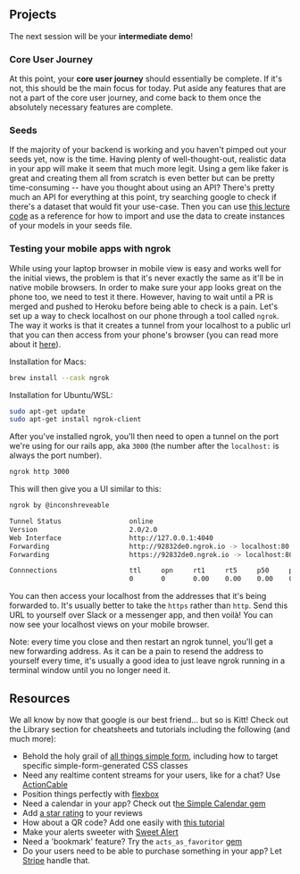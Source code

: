 ## Projects

The next session will be your **intermediate demo**!

### Core User Journey

At this point, your **core user journey** should essentially be complete. If it's not, this should be the main focus for today. Put aside any features that are not a part of the core user journey, and come back to them once the absolutely necessary features are complete.

### Seeds

If the majority of your backend is working and you haven't pimped out your seeds yet, now is the time. Having plenty of well-thought-out, realistic data in your app will make it seem that much more legit. Using a gem like faker is great and creating them all from scratch is even better but can be pretty time-consuming -- have you thought about using an API? There's pretty much an API for everything at this point, try searching google to check if there's a dataset that would fit your use-case. Then you can use [this lecture code](https://kitt.lewagon.com/karr/karr.kitt/lectures/rails/search-6/index.html?title=Search&program_id=1#/1/3) as a reference for how to import and use the data to create instances of your models in your seeds file.

### Testing your mobile apps with ngrok

While using your laptop browser in mobile view is easy and works well for the initial views, the problem is that it's never exactly the same as it'll be in native mobile browsers. In order to make sure your app looks great on the phone too, we need to test it there. However, having to wait until a PR is merged and pushed to Heroku before being able to check is a pain. Let's set up a way to check localhost on our phone through a tool called `ngrok`. The way it works is that it creates a tunnel from your localhost to a public url that you can then access from your phone's browser (you can read more about it [here](https://ngrok.com/product)).

Installation for Macs:
```zsh
brew install --cask ngrok
```

Installation for Ubuntu/WSL:
```zsh
sudo apt-get update
sudo apt-get install ngrok-client
```

After you've installed ngrok, you'll then need to open a tunnel on the port we're using for our rails app, aka `3000` (the number after the `localhost:` is always the port number).
```zsh
ngrok http 3000
```

This will then give you a UI similar to this:
```zsh
ngrok by @inconshreveable

Tunnel Status                 online
Version                       2.0/2.0
Web Interface                 http://127.0.0.1:4040
Forwarding                    http://92832de0.ngrok.io -> localhost:80
Forwarding                    https://92832de0.ngrok.io -> localhost:80

Connnections                  ttl     opn     rt1     rt5     p50     p90
                              0       0       0.00    0.00    0.00    0.00
```

You can then access your localhost from the addresses that it's being forwarded to. It's usually better to take the `https` rather than `http`. Send this URL to yourself over Slack or a messenger app, and then voilà! You can now see your localhost views on your mobile browser.

Note: every time you close and then restart an ngrok tunnel, you'll get a new forwarding address. As it can be a pain to resend the address to yourself every time, it's usually a good idea to just leave ngrok running in a terminal window until you no longer need it.


## Resources
We all know by now that google is our best friend... but so is Kitt! Check out the Library section for cheatsheets and tutorials including the following (and much more):
- Behold the holy grail of [all things simple form](https://kitt.lewagon.com/knowledge/cheatsheets/simple_form), including how to target specific simple-form-generated CSS classes
- Need any realtime content streams for your users, like for a chat? Use [ActionCable](https://kitt.lewagon.com/camps/<user.batch_slug>/lectures/06-Projects%2F01-Pundit)
- Position things perfectly with [flexbox](https://kitt.lewagon.com/knowledge/cheatsheets/flexbox)
- Need a calendar in your app? Check out t[he Simple Calendar gem](https://kitt.lewagon.com/knowledge/tutorials/simple_calendar)
- Add [a star rating](https://kitt.lewagon.com/knowledge/tutorials/star_rating) to your reviews
- How about a QR code? Add one easily with [this tutorial](https://kitt.lewagon.com/knowledge/tutorials/qr_code)
- Make your alerts sweeter with [Sweet Alert](https://kitt.lewagon.com/knowledge/tutorials/sweetalert)
- Need a 'bookmark' feature? Try the `acts_as_favoritor` [gem](https://github.com/jonhue/acts_as_favoritor)
- Do your users need to be able to purchase something in your app? Let [Stripe](https://kitt.lewagon.com/knowledge/tutorials/stripe) handle that.
